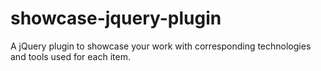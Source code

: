 showcase-jquery-plugin
======================

A jQuery plugin to showcase your work with corresponding technologies and tools used for each item.

